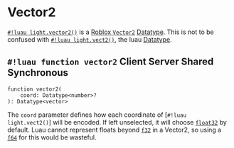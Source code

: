 # Vector2

[`#!luau light.vector2()`](./vector2.md) is a
<a href="https://create.roblox.com/docs/reference/engine/datatypes/Vector2" target="_blank">Roblox `Vector2`</a>
[Datatype](../index.md). This is not to be confused with [`#!luau light.vect2()`](./vect2.md), the luau
[Datatype](../index.md).

## `#!luau function vector2` <span class="md-tag md-tag-icon md-tag--client">Client</span> <span class="md-tag md-tag-icon md-tag--server">Server</span> <span class="md-tag md-tag-icon md-tag--shared">Shared</span> <span class="md-tag md-tag-icon md-tag--sync">Synchronous</span>

```luau
function vector2(
    coord: Datatype<number>?
): Datatype<vector>
```

The `coord` parameter defines how each coordinate of [`#!luau light.vect2()`] will be encoded. If left unselected, it
will choose [`float32`](../numbers/floats.md) by default. Luau cannot represent floats beyond
[`f32`](../numbers/floats.md) in a Vector2, so using a [`f64`](../numbers/floats.md) for this would be wasteful.
